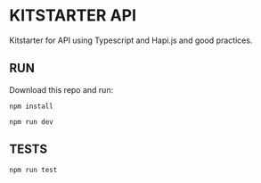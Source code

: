 # KITSTARTER API

Kitstarter for API using Typescript and Hapi.js and good practices.

## RUN

Download this repo and run:

```
npm install
```

```
npm run dev
```

## TESTS

```
npm run test
```